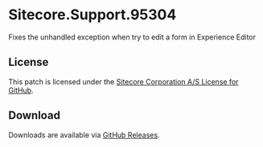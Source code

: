 # Sitecore.Support.95304
Fixes the unhandled exception when try to edit a form in Experience Editor

## License  
This patch is licensed under the [Sitecore Corporation A/S License for GitHub](https://github.com/sitecoresupport/Sitecore.Support.95304/blob/master/LICENSE).  

## Download  
Downloads are available via [GitHub Releases](https://github.com/sitecoresupport/Sitecore.Support.95304/releases).  
